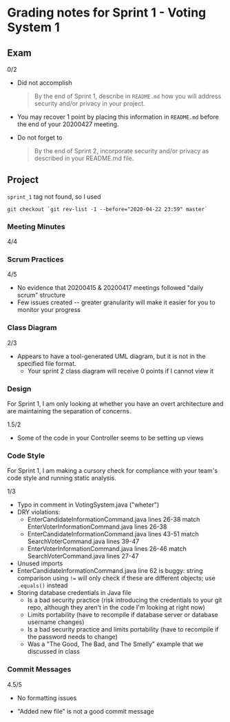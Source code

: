 #   Grading notes for Sprint 1 - Voting System 1

##  Exam

0/2

-   Did not accomplish
    > By the end of Sprint 1, describe in `README.md` how you will
    > address security and/or privacy in your project.

-   You may recover 1 point by placing this information in
    `README.md` before the end of your 20200427 meeting.

-   Do not forget to
    > By the end of Sprint 2, incorporate security and/or privacy
    > as described in your README.md file.

##  Project

`sprint_1` tag not found, so I used
```
git checkout `git rev-list -1 --before="2020-04-22 23:59" master`
```

### Meeting Minutes

4/4

### Scrum Practices

4/5

-   No evidence that 20200415 & 20200417 meetings followed "daily scrum"
    structure
-   Few issues created -- greater granularity will make it easier for you to
    monitor your progress

### Class Diagram

2/3

-   Appears to have a tool-generated UML diagram, but it is not in the
    specified file format.
    -   Your sprint 2 class diagram will receive 0 points if I cannot view it

### Design

For Sprint 1, I am only looking at whether you have an overt architecture and
are maintaining the separation of concerns.

1.5/2

-   Some of the code in your Controller seems to be setting up views

### Code Style

For Sprint 1, I am making a cursory check for compliance with your team's code
style and running static analysis.

1/3

-   Typo in comment in VotingSystem.java ("wheter")
-   DRY violations:
    -   EnterCandidateInformationCommand.java lines 26-38 match
        EnterVoterInformationCommand.java lines 26-38
    -   EnterCandidateInformationCommand.java lines 43-51 match
        SearchVoterCommand.java lines 39-47
    -   EnterVoterInformationCommand.java lines 26-46 match
        SearchVoterCommand.java lines 27-47
-   Unused imports
-   EnterCandidateInformationCommand.java line 62 is buggy: string comparison
    using `!=` will only check if these are different objects; use `.equals()`
    instead
-   Storing database credentials in Java file
    -   Is a bad security practice (risk introducing the credentials to your
        git repo, although they aren't in the code I'm looking at right now)
    -   Limits portability (have to recompile if database server or database
        username changes)
    -   Is a bad security practice and limits portability (have to recompile if
        the password needs to change)
    -   Was a "The Good, The Bad, and The Smelly" example that we discussed in
        class

### Commit Messages

4.5/5

- No formatting issues

-   "Added new file" is not a good commit message
